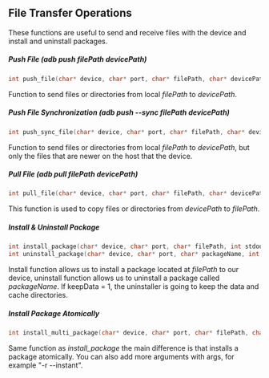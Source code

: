 ## File Transfer Operations

These functions are useful to send and receive files with the device and install and uninstall packages.

##### Push File (adb push filePath devicePath)

```c
int push_file(char* device, char* port, char* filePath, char* devicePath, int stdout_fd, int stderr_fd);
```

Function to send files or directories from local *filePath* to *devicePath*.

##### Push File Synchronization (adb push --sync filePath devicePath)

```c
int push_sync_file(char* device, char* port, char* filePath, char* devicePath, int stdout_fd, int stderr_fd);
```

Function to send files or directories from local *filePath* to *devicePath*, but only the files that are newer on the host that the device.

##### Pull File (adb pull filePath devicePath)

```c
int pull_file(char* device, char* port, char* filePath, char* devicePath, int stdout_fd, int stderr_fd);
```

This function is used to copy files or directories from *devicePath* to *filePath*.

##### Install & Uninstall Package

```c
int install_package(char* device, char* port, char* filePath, int stdout_fd, int stderr_fd);
int uninstall_package(char* device, char* port, char* packageName, int keepData, int stdout_fd, int stderr_fd);
```

Install function allows us to install a package located at *filePath* to our device, uninstall function allows us to uninstall a package called *packageName*. If keepData = 1, the uninstaller is going to keep the data and cache directories.

##### Install Package Atomically

```c
int install_multi_package(char* device, char* port, char* filePath, char* args, int stdout_fd, int stderr_fd);
```

Same function as *install_package* the main difference is that installs a package atomically. You can also add more arguments with args, for example "-r --instant".
